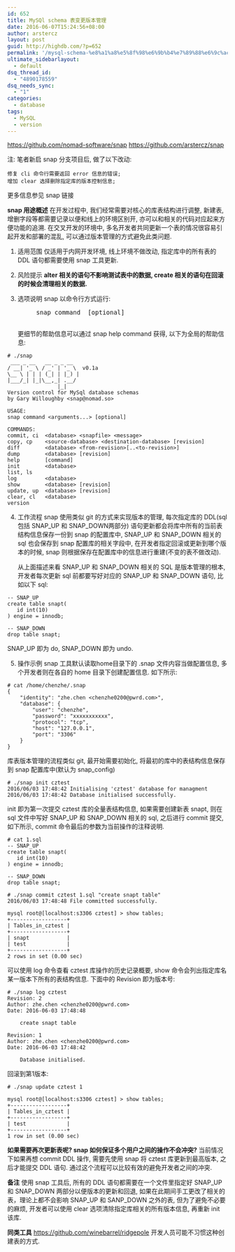 ```yaml
---
id: 652
title: MySQl schema 表变更版本管理
date: 2016-06-07T15:24:56+08:00
author: arstercz
layout: post
guid: http://highdb.com/?p=652
permalink: '/mysql-schema-%e8%a1%a8%e5%8f%98%e6%9b%b4%e7%89%88%e6%9c%ac%e7%ae%a1%e7%90%86/'
ultimate_sidebarlayout:
  - default
dsq_thread_id:
  - "4890178559"
dsq_needs_sync:
  - "1"
categories:
  - database
tags:
  - MySQL
  - version
---
```

<a href="https://github.com/nomad-software/snap">https://github.com/nomad-software/snap</a>
<a href="https://github.com/nomad-software/snap">https://github.com/arstercz/snap</a>

注: 笔者新启 snap 分支项目后, 做了以下改动:
```
修复 cli 命令行需要返回 error 信息的错误;
增加 clear 选择删除指定库的版本控制信息;
```

更多信息参见 snap 链接

<strong>snap 用途概述</strong>
在开发过程中, 我们经常需要对核心的库表结构进行调整, 新建表, 增删字段等都需要记录以便和线上的环境区别开, 亦可以和相关的代码对应起来方便功能的追溯. 在交叉开发的环境中, 多名开发者共同更新一个表的情况很容易引起开发和部署的混乱, 可以通过版本管理的方式避免此类问题.

1. 适用范围
    仅适用于内网开发环境, 线上环境不做改动, 指定库中的所有表的 DDL 语句都需要使用 snap 工具更新.

2. 风险提示
    <strong>alter 相关的语句不影响测试表中的数据,  create 相关的语句在回滚的时候会清理相关的数据.</strong>

3. 选项说明
    snap 以命令行方式运行:
    <pre>
        snap command <arguments...> [optional]
    </pre>
    更细节的帮助信息可以通过 snap help command 获得, 以下为全局的帮助信息:
```
# ./snap 
 ___ _ __   __ _ _ __
/ __| '_ \ / _' | '_ \  v0.1a
\__ \ | | | (_| | |_) |
|___/_| |_|\__,_| .__/
                |_|
Version control for MySql database schemas
by Gary Willoughby <snap@nomad.so>

USAGE:
snap command <arguments...> [optional]

COMMANDS:
commit, ci  <database> <snapfile> <message>
copy, cp    <source-database> <destination-database> [revision]
diff        <database> <from-revision>[..<to-revision>]
dump        <database> [revision]
help        [command]
init        <database>
list, ls    
log         <database>
show        <database> [revision]
update, up  <database> [revision]
clear, cl   <database>
version 
```

4. 工作流程
   snap 使用类似 git 的方式来实现版本的管理, 每次指定库的 DDL(sql包括 SNAP_UP 和 SNAP_DOWN两部分) 语句更新都会将库中所有的当前表结构信息保存一份到 snap 的配置库中, SNAP_UP 和 SNAP_DOWN 相关的 sql 也会保存到 snap 配置库的相关字段中, 在开发者指定回滚或更新到哪个版本的时候, snap 则根据保存在配置库中的信息进行重建(不变的表不做改动).

   从上面描述来看 SNAP_UP 和 SNAP_DOWN 相关的 SQL 是版本管理的根本, 开发者每次更新 sql 前都要写好对应的 SNAP_UP 和 SNAP_DOWN 语句, 比如以下 sql:
```
-- SNAP_UP
create table snapt(
   id int(10)
) engine = innodb;

-- SNAP_DOWN
drop table snapt;
```

SNAP_UP 即为 do, SNAP_DOWN 即为 undo.


5. 操作示例
snap 工具默认读取home目录下的 .snap 文件内容当做配置信息, 多个开发者则在各自的 home 目录下创建配置信息. 如下所示:
```
# cat /home/chenzhe/.snap 
{
    "identity": "zhe.chen <chenzhe0200@pwrd.com>",
    "database": {
        "user": "chenzhe",
        "password": "xxxxxxxxxxx",
        "protocol": "tcp",
        "host": "127.0.0.1",
        "port": "3306"
    }
}
```

库表版本管理的流程类似 git, 最开始需要初始化, 将最初的库中的表结构信息保存到 snap 配置库中(默认为 snap_config)
```
# ./snap init cztest
2016/06/03 17:48:42 Initialising 'cztest' database for managment
2016/06/03 17:48:42 Database initialised successfully.
```
init 即为第一次提交 cztest 库的全量表结构信息, 如果需要创建新表 snapt, 则在 sql 文件中写好 SNAP_UP 和 SNAP_DOWN 相关的 sql, 之后进行 commit 提交, 如下所示, commit 命令最后的参数为当前操作的注释说明.
```
# cat 1.sql 
-- SNAP_UP
create table snapt(
   id int(10)
) engine = innodb;

-- SNAP_DOWN
drop table snapt;

# ./snap commit cztest 1.sql "create snapt table"
2016/06/03 17:48:48 File committed successfully.

mysql root@[localhost:s3306 cztest] > show tables;
+------------------+
| Tables_in_cztest |
+------------------+
| snapt            |
| test             |
+------------------+
2 rows in set (0.00 sec)
``` 

可以使用 log 命令查看 cztest 库操作的历史记录概要, show 命令会列出指定库名某一版本下所有的表结构信息. 下面中的 Revision 即为版本号:
```
# ./snap log cztest
Revision: 2
Author: zhe.chen <chenzhe0200@pwrd.com>
Date: 2016-06-03 17:48:48

    create snapt table

Revision: 1
Author: zhe.chen <chenzhe0200@pwrd.com>
Date: 2016-06-03 17:48:42

    Database initialised.
```

回滚到第1版本:
```
# ./snap update cztest 1

mysql root@[localhost:s3306 cztest] > show tables;
+------------------+
| Tables_in_cztest |
+------------------+
| test             |
+------------------+
1 row in set (0.00 sec)
```

<strong>如果需要再次更新表呢? snap 如何保证多个用户之间的操作不会冲突?</strong>
当前情况下如果再想 commit DDL 操作, 需要先使用 snap 将 cztest 库更新到最高版本, 之后才能提交 DDL 语句. 通过这个流程可以比较有效的避免开发者之间的冲突.

<strong>备注</strong>
使用 snap 工具后, 所有的 DDL 语句都需要在一个文件里指定好 SNAP_UP 和 SNAP_DOWN 两部分以便版本的更新和回退, 如果在此期间手工更改了相关的表，理论上都不会影响 SNAP_UP 和 SANP_DOWN 之外的表, 但为了避免不必要的麻烦, 开发者可以使用 clear 选项清除指定库相关的所有版本信息, 再重新 init 该库.


<strong>同类工具</strong>
<a href="https://github.com/winebarrel/ridgepole">https://github.com/winebarrel/ridgepole</a>
开发人员可能不习惯这种创建表的方式.